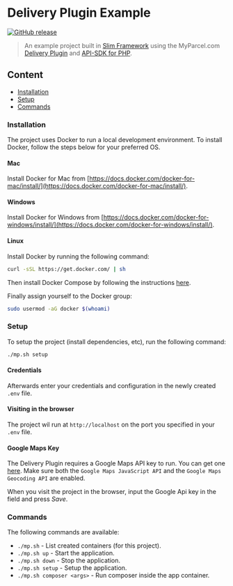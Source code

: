 # Delivery Plugin Example

[![GitHub release](https://img.shields.io/github/release/MyParcelCOM/delivery-plugin-example/all.svg)](https://github.com/MyParcelCOM/delivery-plugin-example)

> An example project built in [Slim Framework](https://www.slimframework.com/) using the MyParcel.com [Delivery Plugin](https://github.com/MyParcelCOM/delivery-plugin) and [API-SDK for PHP](https://github.com/MyParcelCOM/api-sdk-php).

## Content
- [Installation](#installation)
- [Setup](#setup)
- [Commands](#commands)

### Installation
The project uses Docker to run a local development environment. To install Docker, follow the steps below for your preferred OS.

#### Mac
Install Docker for Mac from [https://docs.docker.com/docker-for-mac/install/](https://docs.docker.com/docker-for-mac/install/).

#### Windows
Install Docker for Windows from [https://docs.docker.com/docker-for-windows/install/](https://docs.docker.com/docker-for-windows/install/).

#### Linux
Install Docker by running the following command:
```bash
curl -sSL https://get.docker.com/ | sh
```

Then install Docker Compose by following the instructions [here](https://github.com/docker/compose/releases).

Finally assign yourself to the Docker group:
```bash
sudo usermod -aG docker $(whoami)
```

### Setup
To setup the project (install dependencies, etc), run the following command:
```bash
./mp.sh setup
```

#### Credentials
Afterwards enter your credentials and configuration in the newly created `.env` file.

#### Visiting in the browser
The project wil run at `http://localhost` on the port you specified in your `.env` file.

#### Google Maps Key
The Delivery Plugin requires a Google Maps API key to run. You can get one [here](https://console.cloud.google.com/apis). Make sure both the `Google Maps JavaScript API` and the `Google Maps Geocoding API` are enabled.

When you visit the project in the browser, input the Google Api key in the field and press *Save*.

### Commands
The following commands are available:
- `./mp.sh` - List created containers (for this project).
- `./mp.sh up` - Start the application.
- `./mp.sh down` - Stop the application.
- `./mp.sh setup` - Setup the application.
- `./mp.sh composer <args>` - Run composer inside the app container.
